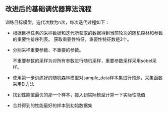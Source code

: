 ## 改进后的基础调优器算法流程

训练目标模型，迭代次数为n次，每次迭代过程如下：

- 根据目标任务的采样数据和迭代所获取的数据得到当前轮次的随机森林和参数的重要性排序列表。
  获取重要性特征，重要性特征数是2个。

- 分别采样重要参数、不重要的参数。

  不重要参数的采样为对所有参数进行随机采样，重要参数采样采用sobel采样。

- 使用第一步训练好的随机森林模型对sample_data样本集进行预测，采集函数采用EI方法

- 找到性能值最优的那一个样本，接入到实际模型计算一下实际性能值

- 合并得到的性能最好的样本到初始数据集